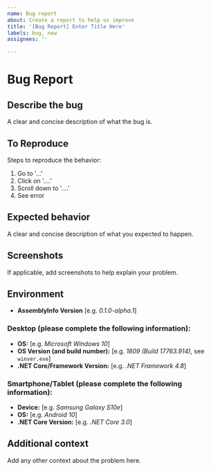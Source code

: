 ```yaml
---
name: Bug report
about: Create a report to help us improve
title: '[Bug Report] Enter Title Here'
labels: bug, new
assignees: ''

---
```


Bug Report
==========


Describe the bug
----------------

A clear and concise description of what the bug is.


To Reproduce
------------

Steps to reproduce the behavior:

1. Go to '...'
2. Click on '....'
3. Scroll down to '....'
4. See error


Expected behavior
-----------------

A clear and concise description of what you expected to happen.


Screenshots
-----------

If applicable, add screenshots to help explain your problem.


Environment
-----------

 - **AssemblyInfo Version** [e.g. *0.1.0-alpha.1*]


### Desktop (please complete the following information):

 - **OS:** [e.g. *Microsoft Windows 10*]
 - **OS Version (and build number):** [e.g. *1809 (Build 17763.914)*, see `winver.exe`]
 - **.NET Core/Framework Version:** [e.g. *.NET Framework 4.8*]


### Smartphone/Tablet (please complete the following information):

 - **Device:** [e.g. *Samsung Galaxy S10e*]
 - **OS:** [e.g. *Android 10*]
 - **.NET Core Version:** [e.g. *.NET Core 3.0*]


Additional context
------------------

Add any other context about the problem here.
